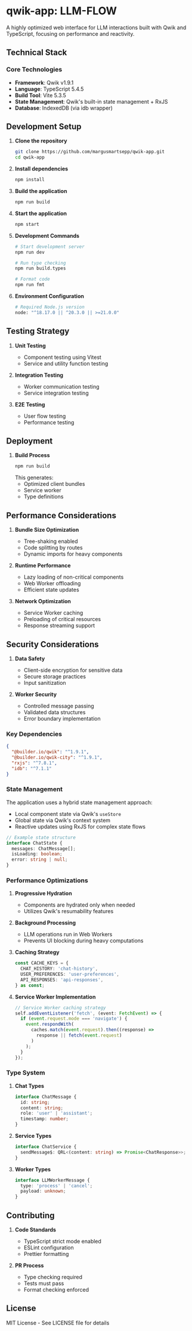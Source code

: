 # qwik-app: LLM-FLOW

A highly optimized web interface for LLM interactions built with Qwik and TypeScript, focusing on performance and reactivity.

## Technical Stack

### Core Technologies
- **Framework**: Qwik v1.9.1
- **Language**: TypeScript 5.4.5
- **Build Tool**: Vite 5.3.5
- **State Management**: Qwik's built-in state management + RxJS
- **Database**: IndexedDB (via idb wrapper)

## Development Setup

1. **Clone the repository**
   ```bash
   git clone https://github.com/margusmartsepp/qwik-app.git
   cd qwik-app
   ```

2. **Install dependencies**
   ```bash
   npm install
   ```
3. **Build the application**
   ```bash
   npm run build
   ```
4. **Start the application**
   ```bash
   npm start
   ```
5. **Development Commands**
   ```bash
   # Start development server
   npm run dev
   
   # Run type checking
   npm run build.types

   # Format code
   npm run fmt
   ```

6. **Environment Configuration**
   ```bash
   # Required Node.js version
   node: "^18.17.0 || ^20.3.0 || >=21.0.0"
   ```

## Testing Strategy

1. **Unit Testing**
   - Component testing using Vitest
   - Service and utility function testing

2. **Integration Testing**
   - Worker communication testing
   - Service integration testing

3. **E2E Testing**
   - User flow testing
   - Performance testing

## Deployment

1. **Build Process**
   ```bash
   npm run build
   ```
   This generates:
   - Optimized client bundles
   - Service worker
   - Type definitions

## Performance Considerations

1. **Bundle Size Optimization**
   - Tree-shaking enabled
   - Code splitting by routes
   - Dynamic imports for heavy components

2. **Runtime Performance**
   - Lazy loading of non-critical components
   - Web Worker offloading
   - Efficient state updates

3. **Network Optimization**
   - Service Worker caching
   - Preloading of critical resources
   - Response streaming support

## Security Considerations

1. **Data Safety**
   - Client-side encryption for sensitive data
   - Secure storage practices
   - Input sanitization

2. **Worker Security**
   - Controlled message passing
   - Validated data structures
   - Error boundary implementation

### Key Dependencies
```json
{
  "@builder.io/qwik": "^1.9.1",
  "@builder.io/qwik-city": "^1.9.1",
  "rxjs": "^7.8.1",
  "idb": "^7.1.1"
}
```

### State Management
The application uses a hybrid state management approach:
- Local component state via Qwik's `useStore`
- Global state via Qwik's context system
- Reactive updates using RxJS for complex state flows

```typescript
// Example state structure
interface ChatState {
  messages: ChatMessage[];
  isLoading: boolean;
  error: string | null;
}
```

### Performance Optimizations

1. **Progressive Hydration**
   - Components are hydrated only when needed
   - Utilizes Qwik's resumability features

2. **Background Processing**
   - LLM operations run in Web Workers
   - Prevents UI blocking during heavy computations

3. **Caching Strategy**
   ```typescript
   const CACHE_KEYS = {
     CHAT_HISTORY: 'chat-history',
     USER_PREFERENCES: 'user-preferences',
     API_RESPONSES: 'api-responses',
   } as const;
   ```

4. **Service Worker Implementation**
   ```typescript
   // Service Worker caching strategy
   self.addEventListener('fetch', (event: FetchEvent) => {
     if (event.request.mode === 'navigate') {
       event.respondWith(
         caches.match(event.request).then((response) => 
           response || fetch(event.request)
         )
       );
     }
   });
   ```

### Type System

1. **Chat Types**
   ```typescript
   interface ChatMessage {
     id: string;
     content: string;
     role: 'user' | 'assistant';
     timestamp: number;
   }
   ```

2. **Service Types**
   ```typescript
   interface ChatService {
     sendMessage$: QRL<(content: string) => Promise<ChatResponse>>;
   }
   ```

3. **Worker Types**
   ```typescript
   interface LLMWorkerMessage {
     type: 'process' | 'cancel';
     payload: unknown;
   }
   ```

## Contributing

1. **Code Standards**
   - TypeScript strict mode enabled
   - ESLint configuration
   - Prettier formatting

2. **PR Process**
   - Type checking required
   - Tests must pass
   - Format checking enforced

## License
MIT License - See LICENSE file for details
